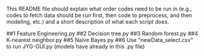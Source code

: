This README file should explain what order codes need to be run in (e.g., codes to fetch data should be run first, then code to preprocess, and then modeling, etc.) and a short description of what each script does.

##1 Feature Engineering.py
##2 Decision tree.py
##3 Random forest.py
##4 K-nearest neighbor.py
##5 Naive Bayes.py
##6 Use "newData_select.csv" to run JYG-GUI.py (models have already in this .py file)
